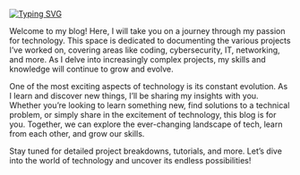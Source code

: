 [![Typing SVG](https://readme-typing-svg.demolab.com?font=Ubuntu+Mono+&size=25&duration=3500&pause=500&color=FF8C00&center=true&width=500&height=40&lines=Welcome+to+my+GitHub+Page!;I'm+Claudio+Pe%C3%B1a-Alvarez)](https://git.io/typing-svg)

Welcome to my blog! Here, I will take you on a journey through my passion for technology. This space is dedicated to documenting the various projects I’ve worked on, covering areas like coding, cybersecurity, IT, networking, and more. As I delve into increasingly complex projects, my skills and knowledge will continue to grow and evolve.

One of the most exciting aspects of technology is its constant evolution. As I learn and discover new things, I’ll be sharing my insights with you. Whether you’re looking to learn something new, find solutions to a technical problem, or simply share in the excitement of technology, this blog is for you. Together, we can explore the ever-changing landscape of tech, learn from each other, and grow our skills.

Stay tuned for detailed project breakdowns, tutorials, and more. Let’s dive into the world of technology and uncover its endless possibilities!
